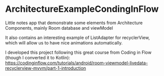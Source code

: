 # ArchitectureExampleCondingInFlow
Little notes app that demonstrate some elements from Architecture Components, mainly Room database and viewModel

It also contains an interesting example of ListAdapter for recyclerView, which will allow us to have nice animations automatically. 

I developed this project following this great course from Coding in Flow (though I converted it to Kotlin):
https://codinginflow.com/tutorials/android/room-viewmodel-livedata-recyclerview-mvvm/part-1-introduction
